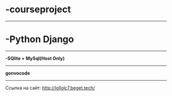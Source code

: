 # -courseproject
__________
# -Python Django
__________
**-SQlite + MySql(Host Only)**

------------------

**gonvocode**
__________
Ссылка на сайт: http://lollolc7.beget.tech/

